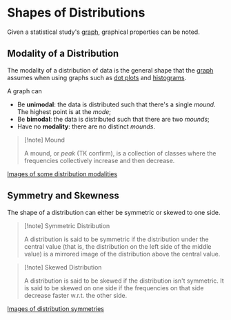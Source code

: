 # Shapes of Distributions

Given a statistical study's [graph](/Statistics/Data%20Graphs.md), graphical properties can be noted.

## Modality of a Distribution

The modality of a distribution of data is the general shape that the [graph](Statistics/Data%20Graphs.md) assumes when using graphs such as [dot plots](Statistics/Data%20Graphs.md#Dot%20Plot) and [histograms](/Statistics/Data%20Graphs.md#Histogram).

A graph can

- Be **unimodal**: the data is distributed such that there's a single *mound*. The highest point is at the *mode*;
- Be **bimodal**: the data is distributed such that there are two *mounds*;
- Have no **modality**:  there are no distinct *mounds*.

> [!note] Mound
> 
> A mound, or *peak* (TK confirm), is a collection of classes where the frequencies collectively increase and then decrease.

[Images of some distribution modalities](?TK)

## Symmetry and Skewness

The shape of a distribution can either be symmetric or skewed to one side.

> [!note] Symmetric Distribution
> 
> A distribution is said to be symmetric if the distribution under the central value (that is, the distribution on the left side of the middle value) is a mirrored image of the distribution above the central value.

> [!note] Skewed Distribution
> 
> A distribution is said to be skewed if the distribution isn't symmetric. It is said to be skewed on one side if the frequencies on that side decrease faster w.r.t. the other side.

[Images of distribution symmetries](?TK)


